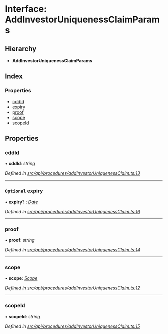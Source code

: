 # Interface: AddInvestorUniquenessClaimParams

## Hierarchy

* **AddInvestorUniquenessClaimParams**

## Index

### Properties

* [cddId](addinvestoruniquenessclaimparams.md#cddid)
* [expiry](addinvestoruniquenessclaimparams.md#optional-expiry)
* [proof](addinvestoruniquenessclaimparams.md#proof)
* [scope](addinvestoruniquenessclaimparams.md#scope)
* [scopeId](addinvestoruniquenessclaimparams.md#scopeid)

## Properties

###  cddId

• **cddId**: *string*

*Defined in [src/api/procedures/addInvestorUniquenessClaim.ts:13](https://github.com/PolymathNetwork/polymesh-sdk/blob/a0872cf4/src/api/procedures/addInvestorUniquenessClaim.ts#L13)*

___

### `Optional` expiry

• **expiry**? : *[Date](../enums/transactionargumenttype.md#date)*

*Defined in [src/api/procedures/addInvestorUniquenessClaim.ts:16](https://github.com/PolymathNetwork/polymesh-sdk/blob/a0872cf4/src/api/procedures/addInvestorUniquenessClaim.ts#L16)*

___

###  proof

• **proof**: *string*

*Defined in [src/api/procedures/addInvestorUniquenessClaim.ts:14](https://github.com/PolymathNetwork/polymesh-sdk/blob/a0872cf4/src/api/procedures/addInvestorUniquenessClaim.ts#L14)*

___

###  scope

• **scope**: *[Scope](scope.md)*

*Defined in [src/api/procedures/addInvestorUniquenessClaim.ts:12](https://github.com/PolymathNetwork/polymesh-sdk/blob/a0872cf4/src/api/procedures/addInvestorUniquenessClaim.ts#L12)*

___

###  scopeId

• **scopeId**: *string*

*Defined in [src/api/procedures/addInvestorUniquenessClaim.ts:15](https://github.com/PolymathNetwork/polymesh-sdk/blob/a0872cf4/src/api/procedures/addInvestorUniquenessClaim.ts#L15)*

